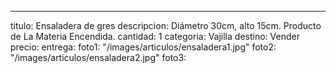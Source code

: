 ---
titulo: Ensaladera de gres
descripcion: Diámetro 30cm, alto 15cm. Producto de La Materia Encendida.
cantidad: 1
categoria: Vajilla
destino: Vender
precio: 
entrega: 
foto1: "/images/articulos/ensaladera1.jpg"
foto2: "/images/articulos/ensaladera2.jpg"
foto3: 
